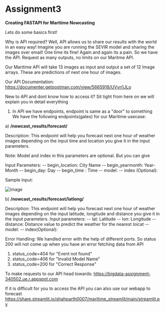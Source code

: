 Assignment3
==============================

**Creating FASTAPI for Maritime Nowcasting**

Lets do some basics first! 

Why is API required?
Well, API allows us to share our results with the world in an easy way!
Imagine you are running the SEVIR model and sharing the images over email! One time its fine! Again and again its a pain.
So we have the API. Request as many outputs, no limits on our Maritme API.

Our Maritime API will take 13 images as input and output a set of 12 Image arrays. These are predictions of next one hour of images.

Our API Documentation: https://documenter.getpostman.com/view/5665918/UVyn1JLo

New to API and dont know how to access it? Sit tight from here on we will explain you in detail everything

1) In API we have endpoints, endpoint is same as a "door" to something
We have the following endpoints(gates) for our Maritime usecase:

a) **/nowcast_results/forecast/**

Description: This endpoint will help you forecast next one hour of weather images depending on the input time and location you give it in the input parameters.

Note: Model and index in this parameters are optional. But you can give 

Input Parameters: 
    -- begin_location: City Name
    -- begin_yearmonth: Year-Month
    -- begin_day: Day
    -- begin_time : Time
    -- model: 
    -- index (Optional):
    
 Sample input:
 
 ![image](https://user-images.githubusercontent.com/78776808/160177154-2f91ee83-9b58-4d69-9857-f1d766864385.png)


b) **/nowcast_results/forecast/latlong/**

Description: This endpoint will help you forecast next one hour of weather images depending on the input latitude, longitude and distance you give it in the input parameters.
Input parameters:
    -- lat: Latitude
    -- lon: Longitude
    -- distance: Distance value to predict the weather for the nearest loicat
    -- model:
    -- index(Optional): 
    

Error Handling:
We handled error with the help of different ports. So status 200 will not come up when you have an error fetching data from API
1) status_code=404 for "Event not found"
2) status_code=406 for "Invalid Model Name"
3) status_code=200 for "Correct Response"

    
To make requests to our API head towards: https://bigdata-assignment-340502.ue.r.appspot.com

If it is difficult for you to access the API you can also use our webapp to forecast
https://share.streamlit.io/shahparth0007/maritime_streamlit/main/streamlit.py
